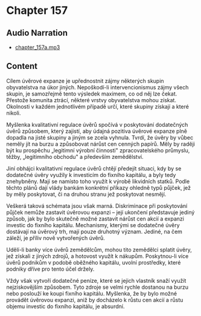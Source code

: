 # Chapter 157

## Audio Narration

- [chapter_157a.mp3](../5-audio-chunks-espeak/chapter_157a.mp3)

## Content

<!-- Source: ESPEAK_AUDIO-chapter_157a-OPTIMIZED.md -->

Cílem úvěrové expanze je upřednostnit zájmy některých skupin obyvatelstva na úkor jiných. Nepoškodí-li intervencionismus zájmy všech skupin, je samozřejmě tento výsledek maximem, co od něj lze čekat. Přestože komunita ztrácí, některé vrstvy obyvatelstva mohou získat. Okolnosti v každém jednotlivém případě určí, které skupiny získají a které nikoli.

Myšlenka kvalitativní regulace úvěrů spočívá v poskytování dodatečných úvěrů způsobem, který zajistí, aby údajná pozitiva úvěrové expanze plně dopadla na jisté skupiny a jiným se zcela vyhnula. Tvrdí, že úvěry by vůbec neměly jít na burzu a způsobovat nárůst cen cenných papírů. Měly by raději být ku prospěchu „legitimní výrobní činnosti" zpracovatelského průmyslu, těžby, „legitimního obchodu" a především zemědělství.

Jiní obhájci kvalitativní regulace úvěrů chtějí předejít situaci, kdy by se dodatečné úvěry využily k investicím do fixního kapitálu, a byly tedy znehybněny. Mají se namísto toho využít k výrobě likvidních statků. Podle těchto plánů dají vlády bankám konkrétní příkazy ohledně typů půjček, jež by měly poskytovat, či na druhou stranu jež poskytovat nesmějí.

Veškerá taková schémata jsou však marná. Diskriminace při poskytování půjček nemůže zastavit úvěrovou expanzi – její ukončení představuje jediný způsob, jak by bylo skutečně možné zastavit nárůst cen akcií a expanzi investic do fixního kapitálu. Mechanismy, kterými se dodatečné úvěry dostávají na úvěrový trh, mají pouze druhotný význam. Jediné, na čem záleží, je příliv nově vytvořených úvěrů.

Udělí-li banky více úvěrů zemědělcům, mohou tito zemědělci splatit úvěry, jež získali z jiných zdrojů, a hotovost využít k nákupům. Poskytnou-li více úvěrů podnikům v podobě oběžného kapitálu, uvolní prostředky, které podniky dříve pro tento účel držely.

Vždy však vytvoří dodatečné peníze, které se jejich vlastník snaží využít nejziskovějším způsobem. Tyto zdroje se velmi rychle dostanou na burzu nebo poslouží ke koupi fixního kapitálu. Myšlenka, že by bylo možné provádět úvěrovou expanzi, aniž by docházelo k růstu cen akcií a růstu objemu investic do fixního kapitálu, je absurdní.


